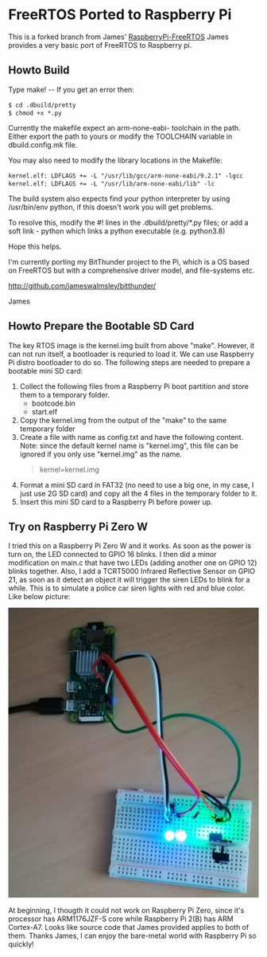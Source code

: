 # FreeRTOS Ported to Raspberry Pi

This is a forked branch from James' [RaspberryPi-FreeRTOS](https://github.com/jameswalmsley/RaspberryPi-FreeRTOS)
James provides a very basic port of FreeRTOS to Raspberry pi.

## Howto Build

Type make! -- If you get an error then:

    $ cd .dbuild/pretty
    $ chmod +x *.py

Currently the makefile expect an arm-none-eabi- toolchain in the path. Either export the path to yours or
modify the TOOLCHAIN variable in dbuild.config.mk file.

You may also need to modify the library locations in the Makefile:

    kernel.elf: LDFLAGS += -L "/usr/lib/gcc/arm-none-eabi/9.2.1" -lgcc
    kernel.elf: LDFLAGS += -L "/usr/lib/arm-none-eabi/lib" -lc

The build system also expects find your python interpreter by using /usr/bin/env python,
if this doesn't work you will get problems.

To resolve this, modify the #! lines in the .dbuild/pretty/\*.py files; or add a soft link - python which links a python executable (e.g. python3.8)

Hope this helps.

I'm currently porting my BitThunder project to the Pi, which is a OS based on FreeRTOS
but with a comprehensive driver model, and file-systems etc.

http://github.com/jameswalmsley/bitthunder/

James

## Howto Prepare the Bootable SD Card

The key RTOS image is the kernel.img built from above "make". However, it can not run itself, a bootloader is requried to load it. We can use Raspberry Pi distro bootloader to do so. The following steps are needed to prepare a bootable mini SD card:
1. Collect the following files from a Raspberry Pi boot partition and store them to a temporary folder.
    * bootcode.bin
    * start.elf
2. Copy the kernel.img from the output of the "make" to the same temporary folder
3. Create a file with name as config.txt and have the following content. Note: since the default kernel name is "kernel.img", this file can be ignored if you only use "kernel.img" as the name.
    > kernel=kernel.img
4. Format a mini SD card in FAT32 (no need to use a big one, in my case, I just use 2G SD card) and copy all the 4 files in the temporary folder to it.
5. Insert this mini SD card to a Raspberry Pi before power up.

## Try on Raspberry Pi Zero W

I tried this on a Raspberry Pi Zero W and it works. As soon as the power is turn on, the LED connected to GPIO 16 blinks. I then did a minor modification on main.c that have two LEDs (adding another one on GPIO 12) blinks together. Also, I add a TCRT5000 Infrared Reflective Sensor on GPIO 21, as soon as it detect an object it will trigger the siren LEDs to blink for a while. This is to simulate a police car siren lights with red and blue color. Like below picture:

![Raspberry Pi Zero W with FreeRTOS](/demo_rpi0w.png)

At beginning, I thougth it could not work on Raspberry Pi Zero, since it's processor has ARM1176JZF-S core while Raspberry Pi 2(B) has ARM Cortex-A7. Looks like source code that James provided applies to both of them. Thanks James, I can enjoy the bare-metal world with Raspberry Pi so quickly!

